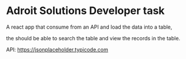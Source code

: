 # Adroit Solutions Developer task

A react app that consume from an API and load the data into a table, 

the should be able to search the table and view the records in the table. 

API: https://jsonplaceholder.typicode.com
